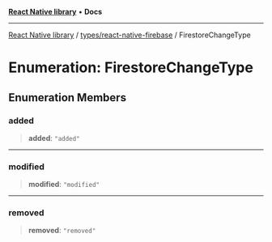 [**React Native library**](../../../index.md) • **Docs**

***

[React Native library](../../../modules.md) / [types/react-native-firebase](../index.md) / FirestoreChangeType

# Enumeration: FirestoreChangeType

## Enumeration Members

### added

> **added**: `"added"`

***

### modified

> **modified**: `"modified"`

***

### removed

> **removed**: `"removed"`
